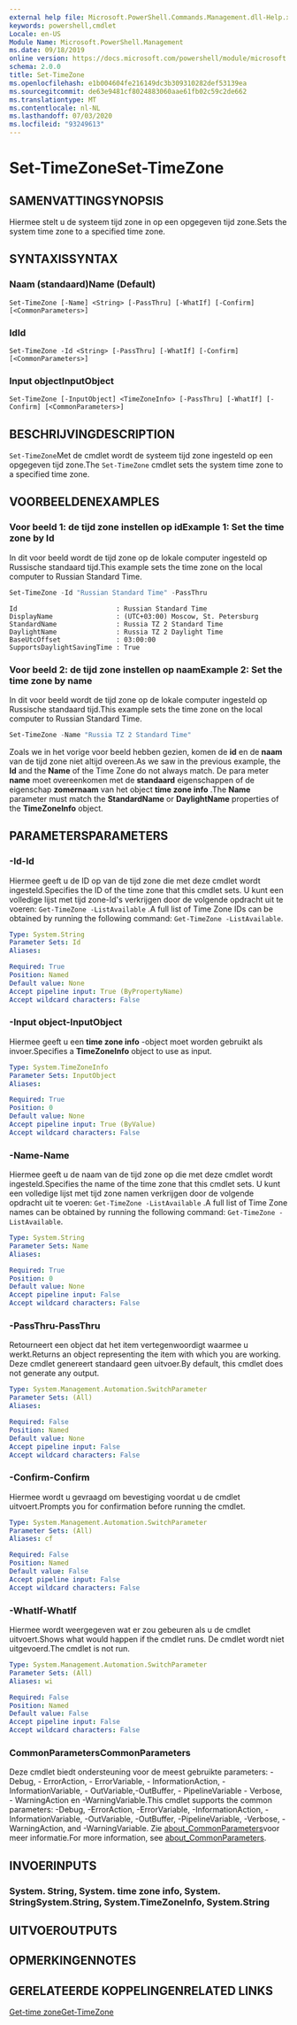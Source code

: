 ```yaml
---
external help file: Microsoft.PowerShell.Commands.Management.dll-Help.xml
keywords: powershell,cmdlet
Locale: en-US
Module Name: Microsoft.PowerShell.Management
ms.date: 09/18/2019
online version: https://docs.microsoft.com/powershell/module/microsoft.powershell.management/set-timezone?view=powershell-7&WT.mc_id=ps-gethelp
schema: 2.0.0
title: Set-TimeZone
ms.openlocfilehash: e1b004604fe216149dc3b309310282def53139ea
ms.sourcegitcommit: de63e9481cf8024883060aae61fb02c59c2de662
ms.translationtype: MT
ms.contentlocale: nl-NL
ms.lasthandoff: 07/03/2020
ms.locfileid: "93249613"
---
```

# <span data-ttu-id="4db8d-103">Set-TimeZone</span><span class="sxs-lookup"><span data-stu-id="4db8d-103">Set-TimeZone</span></span>

## <span data-ttu-id="4db8d-104">SAMENVATTING</span><span class="sxs-lookup"><span data-stu-id="4db8d-104">SYNOPSIS</span></span>
<span data-ttu-id="4db8d-105">Hiermee stelt u de systeem tijd zone in op een opgegeven tijd zone.</span><span class="sxs-lookup"><span data-stu-id="4db8d-105">Sets the system time zone to a specified time zone.</span></span>

## <span data-ttu-id="4db8d-106">SYNTAXIS</span><span class="sxs-lookup"><span data-stu-id="4db8d-106">SYNTAX</span></span>

### <span data-ttu-id="4db8d-107">Naam (standaard)</span><span class="sxs-lookup"><span data-stu-id="4db8d-107">Name (Default)</span></span>

```
Set-TimeZone [-Name] <String> [-PassThru] [-WhatIf] [-Confirm] [<CommonParameters>]
```

### <span data-ttu-id="4db8d-108">Id</span><span class="sxs-lookup"><span data-stu-id="4db8d-108">Id</span></span>

```
Set-TimeZone -Id <String> [-PassThru] [-WhatIf] [-Confirm] [<CommonParameters>]
```

### <span data-ttu-id="4db8d-109">Input object</span><span class="sxs-lookup"><span data-stu-id="4db8d-109">InputObject</span></span>

```
Set-TimeZone [-InputObject] <TimeZoneInfo> [-PassThru] [-WhatIf] [-Confirm] [<CommonParameters>]
```

## <span data-ttu-id="4db8d-110">BESCHRIJVING</span><span class="sxs-lookup"><span data-stu-id="4db8d-110">DESCRIPTION</span></span>

<span data-ttu-id="4db8d-111">`Set-TimeZone`Met de cmdlet wordt de systeem tijd zone ingesteld op een opgegeven tijd zone.</span><span class="sxs-lookup"><span data-stu-id="4db8d-111">The `Set-TimeZone` cmdlet sets the system time zone to a specified time zone.</span></span>

## <span data-ttu-id="4db8d-112">VOORBEELDEN</span><span class="sxs-lookup"><span data-stu-id="4db8d-112">EXAMPLES</span></span>

### <span data-ttu-id="4db8d-113">Voor beeld 1: de tijd zone instellen op id</span><span class="sxs-lookup"><span data-stu-id="4db8d-113">Example 1: Set the time zone by Id</span></span>

<span data-ttu-id="4db8d-114">In dit voor beeld wordt de tijd zone op de lokale computer ingesteld op Russische standaard tijd.</span><span class="sxs-lookup"><span data-stu-id="4db8d-114">This example sets the time zone on the local computer to Russian Standard Time.</span></span>

```powershell
Set-TimeZone -Id "Russian Standard Time" -PassThru
```

```Output
Id                         : Russian Standard Time
DisplayName                : (UTC+03:00) Moscow, St. Petersburg
StandardName               : Russia TZ 2 Standard Time
DaylightName               : Russia TZ 2 Daylight Time
BaseUtcOffset              : 03:00:00
SupportsDaylightSavingTime : True
```

### <span data-ttu-id="4db8d-115">Voor beeld 2: de tijd zone instellen op naam</span><span class="sxs-lookup"><span data-stu-id="4db8d-115">Example 2: Set the time zone by name</span></span>

<span data-ttu-id="4db8d-116">In dit voor beeld wordt de tijd zone op de lokale computer ingesteld op Russische standaard tijd.</span><span class="sxs-lookup"><span data-stu-id="4db8d-116">This example sets the time zone on the local computer to Russian Standard Time.</span></span>

```powershell
Set-TimeZone -Name "Russia TZ 2 Standard Time"
```

<span data-ttu-id="4db8d-117">Zoals we in het vorige voor beeld hebben gezien, komen de **id** en de **naam** van de tijd zone niet altijd overeen.</span><span class="sxs-lookup"><span data-stu-id="4db8d-117">As we saw in the previous example, the **Id** and the **Name** of the Time Zone do not always match.</span></span>
<span data-ttu-id="4db8d-118">De para meter **name** moet overeenkomen met de **standaard** eigenschappen of de eigenschap **zomernaam** van het object **time zone info** .</span><span class="sxs-lookup"><span data-stu-id="4db8d-118">The **Name** parameter must match the **StandardName** or **DaylightName** properties of the **TimeZoneInfo** object.</span></span>

## <span data-ttu-id="4db8d-119">PARAMETERS</span><span class="sxs-lookup"><span data-stu-id="4db8d-119">PARAMETERS</span></span>

### <span data-ttu-id="4db8d-120">-Id</span><span class="sxs-lookup"><span data-stu-id="4db8d-120">-Id</span></span>

<span data-ttu-id="4db8d-121">Hiermee geeft u de ID op van de tijd zone die met deze cmdlet wordt ingesteld.</span><span class="sxs-lookup"><span data-stu-id="4db8d-121">Specifies the ID of the time zone that this cmdlet sets.</span></span> <span data-ttu-id="4db8d-122">U kunt een volledige lijst met tijd zone-Id's verkrijgen door de volgende opdracht uit te voeren: `Get-TimeZone -ListAvailable` .</span><span class="sxs-lookup"><span data-stu-id="4db8d-122">A full list of Time Zone IDs can be obtained by running the following command: `Get-TimeZone -ListAvailable`.</span></span>

```yaml
Type: System.String
Parameter Sets: Id
Aliases:

Required: True
Position: Named
Default value: None
Accept pipeline input: True (ByPropertyName)
Accept wildcard characters: False
```

### <span data-ttu-id="4db8d-123">-Input object</span><span class="sxs-lookup"><span data-stu-id="4db8d-123">-InputObject</span></span>

<span data-ttu-id="4db8d-124">Hiermee geeft u een **time zone info** -object moet worden gebruikt als invoer.</span><span class="sxs-lookup"><span data-stu-id="4db8d-124">Specifies a **TimeZoneInfo** object to use as input.</span></span>

```yaml
Type: System.TimeZoneInfo
Parameter Sets: InputObject
Aliases:

Required: True
Position: 0
Default value: None
Accept pipeline input: True (ByValue)
Accept wildcard characters: False
```

### <span data-ttu-id="4db8d-125">-Name</span><span class="sxs-lookup"><span data-stu-id="4db8d-125">-Name</span></span>

<span data-ttu-id="4db8d-126">Hiermee geeft u de naam van de tijd zone op die met deze cmdlet wordt ingesteld.</span><span class="sxs-lookup"><span data-stu-id="4db8d-126">Specifies the name of the time zone that this cmdlet sets.</span></span> <span data-ttu-id="4db8d-127">U kunt een volledige lijst met tijd zone namen verkrijgen door de volgende opdracht uit te voeren: `Get-TimeZone -ListAvailable` .</span><span class="sxs-lookup"><span data-stu-id="4db8d-127">A full list of Time Zone names can be obtained by running the following command: `Get-TimeZone -ListAvailable`.</span></span>

```yaml
Type: System.String
Parameter Sets: Name
Aliases:

Required: True
Position: 0
Default value: None
Accept pipeline input: False
Accept wildcard characters: False
```

### <span data-ttu-id="4db8d-128">-PassThru</span><span class="sxs-lookup"><span data-stu-id="4db8d-128">-PassThru</span></span>

<span data-ttu-id="4db8d-129">Retourneert een object dat het item vertegenwoordigt waarmee u werkt.</span><span class="sxs-lookup"><span data-stu-id="4db8d-129">Returns an object representing the item with which you are working.</span></span> <span data-ttu-id="4db8d-130">Deze cmdlet genereert standaard geen uitvoer.</span><span class="sxs-lookup"><span data-stu-id="4db8d-130">By default, this cmdlet does not generate any output.</span></span>

```yaml
Type: System.Management.Automation.SwitchParameter
Parameter Sets: (All)
Aliases:

Required: False
Position: Named
Default value: None
Accept pipeline input: False
Accept wildcard characters: False
```

### <span data-ttu-id="4db8d-131">-Confirm</span><span class="sxs-lookup"><span data-stu-id="4db8d-131">-Confirm</span></span>

<span data-ttu-id="4db8d-132">Hiermee wordt u gevraagd om bevestiging voordat u de cmdlet uitvoert.</span><span class="sxs-lookup"><span data-stu-id="4db8d-132">Prompts you for confirmation before running the cmdlet.</span></span>

```yaml
Type: System.Management.Automation.SwitchParameter
Parameter Sets: (All)
Aliases: cf

Required: False
Position: Named
Default value: False
Accept pipeline input: False
Accept wildcard characters: False
```

### <span data-ttu-id="4db8d-133">-WhatIf</span><span class="sxs-lookup"><span data-stu-id="4db8d-133">-WhatIf</span></span>

<span data-ttu-id="4db8d-134">Hiermee wordt weergegeven wat er zou gebeuren als u de cmdlet uitvoert.</span><span class="sxs-lookup"><span data-stu-id="4db8d-134">Shows what would happen if the cmdlet runs.</span></span> <span data-ttu-id="4db8d-135">De cmdlet wordt niet uitgevoerd.</span><span class="sxs-lookup"><span data-stu-id="4db8d-135">The cmdlet is not run.</span></span>

```yaml
Type: System.Management.Automation.SwitchParameter
Parameter Sets: (All)
Aliases: wi

Required: False
Position: Named
Default value: False
Accept pipeline input: False
Accept wildcard characters: False
```

### <span data-ttu-id="4db8d-136">CommonParameters</span><span class="sxs-lookup"><span data-stu-id="4db8d-136">CommonParameters</span></span>

<span data-ttu-id="4db8d-137">Deze cmdlet biedt ondersteuning voor de meest gebruikte parameters: -Debug, - ErrorAction, - ErrorVariable, - InformationAction, -InformationVariable, - OutVariable,-OutBuffer, - PipelineVariable - Verbose, - WarningAction en -WarningVariable.</span><span class="sxs-lookup"><span data-stu-id="4db8d-137">This cmdlet supports the common parameters: -Debug, -ErrorAction, -ErrorVariable, -InformationAction, -InformationVariable, -OutVariable, -OutBuffer, -PipelineVariable, -Verbose, -WarningAction, and -WarningVariable.</span></span> <span data-ttu-id="4db8d-138">Zie [about_CommonParameters](https://go.microsoft.com/fwlink/?LinkID=113216)voor meer informatie.</span><span class="sxs-lookup"><span data-stu-id="4db8d-138">For more information, see [about_CommonParameters](https://go.microsoft.com/fwlink/?LinkID=113216).</span></span>

## <span data-ttu-id="4db8d-139">INVOER</span><span class="sxs-lookup"><span data-stu-id="4db8d-139">INPUTS</span></span>

### <span data-ttu-id="4db8d-140">System. String, System. time zone info, System. String</span><span class="sxs-lookup"><span data-stu-id="4db8d-140">System.String, System.TimeZoneInfo, System.String</span></span>

## <span data-ttu-id="4db8d-141">UITVOER</span><span class="sxs-lookup"><span data-stu-id="4db8d-141">OUTPUTS</span></span>

## <span data-ttu-id="4db8d-142">OPMERKINGEN</span><span class="sxs-lookup"><span data-stu-id="4db8d-142">NOTES</span></span>

## <span data-ttu-id="4db8d-143">GERELATEERDE KOPPELINGEN</span><span class="sxs-lookup"><span data-stu-id="4db8d-143">RELATED LINKS</span></span>

[<span data-ttu-id="4db8d-144">Get-time zone</span><span class="sxs-lookup"><span data-stu-id="4db8d-144">Get-TimeZone</span></span>](Get-TimeZone.md)

